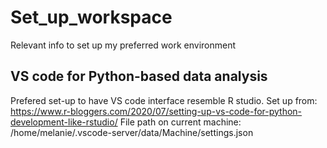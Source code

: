 # Set_up_workspace
Relevant info to set up my preferred work environment 

## VS code for Python-based data analysis 

Prefered set-up to have VS code interface resemble R studio. 
Set up from: https://www.r-bloggers.com/2020/07/setting-up-vs-code-for-python-development-like-rstudio/ 
File path on current machine: /home/melanie/.vscode-server/data/Machine/settings.json
